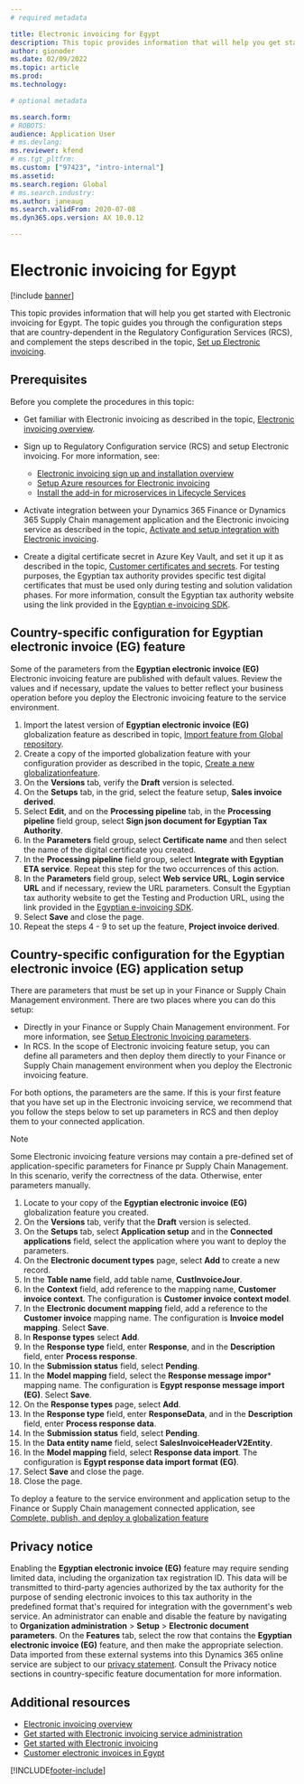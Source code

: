 ```yaml
---
# required metadata

title: Electronic invoicing for Egypt
description: This topic provides information that will help you get started with Electronic invoicing for Egypt in Finance and Supply Chain Management.
author: gionoder
ms.date: 02/09/2022
ms.topic: article
ms.prod: 
ms.technology: 

# optional metadata

ms.search.form: 
# ROBOTS: 
audience: Application User
# ms.devlang: 
ms.reviewer: kfend
# ms.tgt_pltfrm: 
ms.custom: ["97423", "intro-internal"]
ms.assetid: 
ms.search.region: Global
# ms.search.industry: 
ms.author: janeaug
ms.search.validFrom: 2020-07-08
ms.dyn365.ops.version: AX 10.0.12

---
```


# Electronic invoicing for Egypt

[!include [banner](../includes/banner.md)]

This topic provides information that will help you get started with Electronic invoicing for Egypt. The topic guides you through the configuration steps that are country-dependent in the Regulatory Configuration Services (RCS), and complement the steps described in the topic, [Set up Electronic invoicing](e-invoicing-set-up-overview.md).

## Prerequisites
Before you complete the procedures in this topic:

- Get familiar with Electronic invoicing as described in the topic, [Electronic invoicing overview](e-invoicing-service-overview.md).
- Sign up to Regulatory Configuration service (RCS) and setup Electronic invoicing. For more information, see:
 
  - [Electronic invoicing sign up and installation overview](e-invoicing-sign-up-install.md)
  - [Setup Azure resources for Electronic invoicing](e-invoicing-set-up-azure-resources.md)
  - [Install the add-in for microservices in Lifecycle Services](e-invoicing-install-add-in-microservices-lcs.md)
	
- Activate integration between your Dynamics 365 Finance or Dynamics 365 Supply Chain management application and the Electronic invoicing service as described in the topic, [Activate and setup integration with Electronic invoicing](e-invoicing-activate-setup-integration.md).

- Create a digital certificate secret in Azure Key Vault, and set it up it as described in the topic, [Customer certificates and secrets](e-invoicing-customer-certificates-secrets.md). For testing purposes, the Egyptian tax authority provides specific test digital certificates that must be used only during testing and solution validation phases. For more information, consult the Egyptian tax authority website using the link provided in the [Egyptian e-invoicing SDK](https://sdk.sit.invoicing.eta.gov.eg/faq/).

## Country-specific configuration for Egyptian electronic invoice (EG) feature
Some of the parameters from the **Egyptian electronic invoice (EG)** Electronic invoicing feature are published with default values. Review the values and if necessary, update the values to better reflect your business operation before you deploy the Electronic invoicing feature to the service environment.

 1. Import the latest version of **Egyptian electronic invoice (EG)** globalization feature as described in topic, [Import feature from Global repository](e-invoicing-import-feature-global-repository.md). 
 2. Create a copy of the imported globalization feature with your configuration provider as described in the topic, [Create a new globalizationfeature](e-invoicing-create-new-globalization-feature.md).
 3. On the **Versions** tab, verify the **Draft** version is selected.
 4. On the **Setups** tab, in the grid, select the feature setup, **Sales invoice derived**.
 5. Select **Edit**, and on the **Processing pipeline** tab, in the **Processing pipeline** field group, select **Sign json document for Egyptian Tax Authority**.
 6. In the **Parameters** field group, select **Certificate name** and then select the name of the digital certificate you created.
 7. In the **Processing pipeline** field group, select **Integrate with Egyptian ETA service**. Repeat this step for the two occurrences of this action.
 8. In the **Parameters** field group, select **Web service URL**, **Login service URL** and if necessary, review the URL parameters. Consult the Egyptian tax authority website to get the Testing and Production URL, using the link provided in the [Egyptian e-invoicing SDK](https://sdk.sit.invoicing.eta.gov.eg/faq/).
 9. Select **Save** and close the page.
 10. Repeat the steps 4 - 9 to set up the feature, **Project invoice derived**.

## Country-specific configuration for the Egyptian electronic invoice (EG) application setup 
There are parameters that must be set up in your Finance or Supply Chain Management environment. There are two places where you can do this setup:

- Directly in your Finance or Supply Chain Management environment. For more information, see [Setup Electronic Invoicing parameters](e-invoicing-set-up-parameters.md).
- In RCS. In the scope of Electronic invoicing feature setup, you can define all parameters and then deploy them directly to your Finance or Supply Chain management environment when you deploy the Electronic invoicing feature.

For both options, the parameters are the same. If this is your first feature that you have set up in the Electronic invoicing service, we recommend that you follow the steps below to set up parameters in RCS and then deploy them to your connected application.

> [!NOTE]
> Some Electronic invoicing feature versions may contain a pre-defined set of application-specific parameters for Finance pr Supply Chain Management. In this scenario, verify the correctness of the data. Otherwise, enter parameters manually. 

 1. Locate to your copy of the **Egyptian electronic invoice (EG)** globalization feature you created.
 2. On the **Versions** tab, verify that the **Draft** version is selected.
 3. On the **Setups** tab, select **Application setup** and in the **Connected applications** field, select the application where you want to deploy the parameters.
 4. On the **Electronic document types** page, select **Add** to create a new record.
 5. In the **Table name** field, add table name, **CustInvoiceJour**.
 6. In the **Context** field, add reference to the mapping name, **Customer invoice context**. The configuration is **Customer invoice context model**.
 7. In the **Electronic document mapping** field, add a reference to the **Customer invoice** mapping name. The configuration is **Invoice model mapping**. Select **Save**.
 8. In **Response types** select **Add**.
 9. In the **Response type** field, enter **Response**, and in the **Description** field, enter **Process response**.
 10. In the **Submission status** field, select **Pending**.
 11. In the **Model mapping** field, select the **Response message impor*** mapping name. The configuration is **Egypt response message import (EG)**. Select **Save**.
 12. On the **Response types** page, select **Add**.
 13. In the **Response type** field, enter **ResponseData**, and in the **Description** field, enter **Process response data**.
 14. In the **Submission status** field, select **Pending**.
 15. In the **Data entity name** field, select **SalesInvoiceHeaderV2Entity**.
 16. In the **Model mapping** field, select **Response data import**. The configuration is **Egypt response data import format (EG)**.
 17. Select **Save** and close the page.
 18. Close the page.

To deploy a feature to the service environment and application setup to the Finance or Supply Chain management connected application, see [Complete, publish, and deploy a globalization feature](e-invoicing-complete-publish-deploy-globalization-feature.md)

## Privacy notice

Enabling the **Egyptian electronic invoice (EG)** feature may require sending limited data, including the organization tax registration ID. This data will be transmitted to third-party agencies authorized by the tax authority for the purpose of sending electronic invoices to this tax authority in the predefined format that's required for integration with the government's web service. An administrator can enable and disable the feature by navigating to **Organization administration** > **Setup** > **Electronic document parameters**. On the **Features** tab, select the row that contains the **Egyptian electronic invoice (EG)** feature, and then make the appropriate selection. Data imported from these external systems into this Dynamics 365 online service are subject to our [privacy statement](https://go.microsoft.com/fwlink/?LinkId=512132). Consult the Privacy notice sections in country-specific feature documentation for more information.

## Additional resources

- [Electronic invoicing overview](e-invoicing-service-overview.md)
- [Get started with Electronic invoicing service administration](e-invoicing-get-started-service-administration.md)
- [Get started with Electronic invoicing](e-invoicing-get-started.md)
- [Customer electronic invoices in Egypt](emea-egy-e-invoices.md)


[!INCLUDE[footer-include](../../includes/footer-banner.md)]
